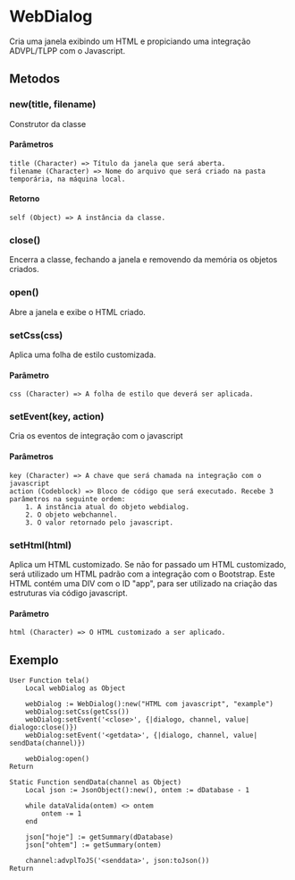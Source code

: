 # WebDialog
Cria uma janela exibindo um HTML e propiciando uma integração ADVPL/TLPP com o Javascript.

## Metodos

### new(title, filename)
Construtor da classe

#### Parâmetros
	title (Character) => Título da janela que será aberta.
	filename (Character) => Nome do arquivo que será criado na pasta temporária, na máquina local.

#### Retorno
	self (Object) => A instância da classe.

### close()
Encerra a classe, fechando a janela e removendo da memória os objetos criados.

### open()
Abre a janela e exibe o HTML criado.

### setCss(css)
Aplica uma folha de estilo customizada.

#### Parâmetro
	css (Character) => A folha de estilo que deverá ser aplicada.

### setEvent(key, action)
Cria os eventos de integração com o javascript

#### Parâmetros
	key (Character) => A chave que será chamada na integração com o javascript
	action (Codeblock) => Bloco de código que será executado. Recebe 3 parâmetros na seguinte ordem:
		1. A instância atual do objeto webdialog.
		2. O objeto webchannel.
		3. O valor retornado pelo javascript.

### setHtml(html)
Aplica um HTML customizado. Se não for passado um HTML customizado, será utilizado um HTML padrão com a integração com o Bootstrap.
Este HTML contém uma DIV com o ID "app", para ser utilizado na criação das estruturas via código javascript.

#### Parâmetro
	html (Character) => O HTML customizado a ser aplicado.

## Exemplo

```clipper
User Function tela()
	Local webDialog as Object

	webDialog := WebDialog():new("HTML com javascript", "example")
	webDialog:setCss(getCss())
	webDialog:setEvent('<close>', {|dialogo, channel, value| dialogo:close()})
	webDialog:setEvent('<getdata>', {|dialogo, channel, value| sendData(channel)})

	webDialog:open()
Return

Static Function sendData(channel as Object)
	Local json := JsonObject():new(), ontem := dDatabase - 1

	while dataValida(ontem) <> ontem
		ontem -= 1
	end

	json["hoje"] := getSummary(dDatabase)
	json["ohtem"] := getSummary(ontem)

	channel:advplToJS('<senddata>', json:toJson())
Return
```
